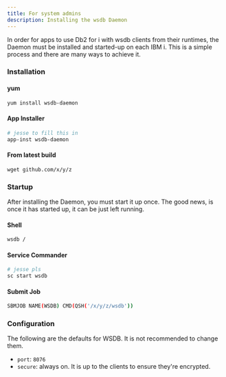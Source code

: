 ```yaml
---
title: For system admins
description: Installing the wsdb Daemon
---
```


In order for apps to use Db2 for i with wsdb clients from their runtimes, the Daemon must be installed and started-up on each IBM i. This is a simple process and there are many ways to achieve it.

### Installation

#### yum

```sh
yum install wsdb-daemon
```

#### App Installer

```sh
# jesse to fill this in
app-inst wsdb-daemon
```

#### From latest build

```
wget github.com/x/y/z
```

### Startup

After installing the Daemon, you must start it up once. The good news, is once it has started up, it can be just left running.

#### Shell

```sh
wsdb /
```

#### Service Commander

```sh
# jesse pls
sc start wsdb
```

#### Submit Job

```sh
SBMJOB NAME(WSDB) CMD(QSH('/x/y/z/wsdb'))
```

### Configuration

The following are the defaults for WSDB. It is not recommended to change them.

* `port`: `8076`
* `secure`: always on. It is up to the clients to ensure they're encrypted.